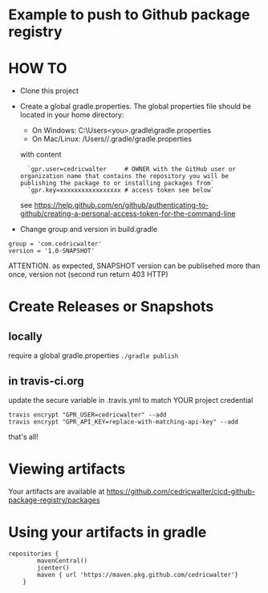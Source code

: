 # Example to push to Github package registry

# HOW TO
* Clone this project
* Create a global gradle.properties. The global properties file should be located in your home directory:
    * On Windows: C:\Users\<you>\.gradle\gradle.properties
    * On Mac/Linux: /Users/<you>/.gradle/gradle.properties

    with content
    
        `gpr.user=cedricwalter     # OWNER with the GitHub user or organization name that contains the repository you will be publishing the package to or installing packages from`  
        `gpr.key=xxxxxxxxxxxxxxxxx # access token see below`
        
    see https://help.github.com/en/github/authenticating-to-github/creating-a-personal-access-token-for-the-command-line

* Change group and version in build.gradle
```
group = 'com.cedricwalter'
version = '1.0-SNAPSHOT'
```

ATTENTION. as expected, SNAPSHOT version can be publisehed more than once, version not (second run return 403 HTTP)

# Create Releases or Snapshots
## locally 
require a global gradle.properties 
`./gradle publish`
## in travis-ci.org
update the secure variable in .travis.yml to match YOUR project credential
```
travis encrypt "GPR_USER=cedricwalter" --add
travis encrypt "GPR_API_KEY=replace-with-matching-api-key" --add
```
that's all!

# Viewing artifacts
Your artifacts are available at https://github.com/cedricwalter/cicd-github-package-registry/packages

# Using your artifacts in gradle
```
repositories {
        mavenCentral() 
        jcenter()
        maven { url 'https://maven.pkg.github.com/cedricwalter'}
    }
```